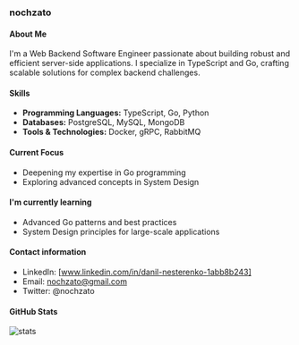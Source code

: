 ### nochzato

#### About Me
I'm a Web Backend Software Engineer passionate about building robust and efficient server-side applications. I specialize in TypeScript and Go, crafting scalable solutions for complex backend challenges.

#### Skills
- **Programming Languages:** TypeScript, Go, Python
- **Databases:** PostgreSQL, MySQL, MongoDB
- **Tools & Technologies:** Docker, gRPC, RabbitMQ

#### Current Focus
- Deepening my expertise in Go programming
- Exploring advanced concepts in System Design

#### I'm currently learning
- Advanced Go patterns and best practices
- System Design principles for large-scale applications

#### Contact information
- LinkedIn: [www.linkedin.com/in/danil-nesterenko-1abb8b243]
- Email: nochzato@gmail.com
- Twitter: @nochzato

#### GitHub Stats
![stats](https://github-readme-stats.vercel.app/api?username=nochzato&show_icons=true&theme=radical)
